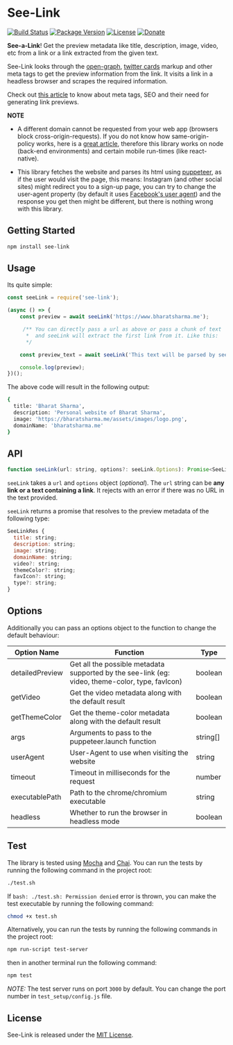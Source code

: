 <!-- markdownlint-disable MD036 -->
# See-Link

[![Build Status](https://img.shields.io/github/workflow/status/bharat-1809/see-link/CI?logo=github)](https://github.com/bharat-1809/see-link)
[![Package Version](https://img.shields.io/badge/npm-v1.0.0-blue)](https://www.npmjs.com/package/see-link)
[![License](https://img.shields.io/github/license/bharat-1809/see-link)](https://github.com/bharat-1809/see-link/blob/2a79daaa549d986eb05d51c8a919452f84a3b14e/LICENSE)
[![Donate](https://img.shields.io/badge/Donate-PayPal-00457C?logo=paypal)](https://www.paypal.me/bsharma1809)

**See-a-Link**! Get the preview metadata like title, description, image, video, etc from a link or a link extracted from the given text.

See-Link looks through the [open-graph](http://ogp.me/), [twitter cards](https://developer.twitter.com/en/docs/tweets/optimize-with-cards/overview/markup) markup and other meta tags to get the preview information from the link. It visits a link in a headless browser and scrapes the required information.

Check out [this article](https://dev.to/veerreshr/seo-tags-meta-tags-that-you-need-for-previews-on-social-networks-343n) to know about meta tags, SEO and their need for generating link previews.

**NOTE**

- A different domain cannot be requested from your web app (browsers block cross-origin-requests). If you do not know how same-origin-policy works, here is a [great article](https://dev.to/lydiahallie/cs-visualized-cors-5b8h), therefore this library works on node (back-end environments) and certain mobile run-times (like react-native).

- This library fetches the website and parses its html using [puppeteer](https://pptr.dev/), as if the user would visit the page, this means: Instagram (and other social sites) might redirect you to a sign-up page, you can try to change the user-agent property (by default it uses [Facebook's user agent](https://developers.facebook.com/docs/sharing/webmasters/crawler/#:~:text=app%20or%20website.-,Crawler%20IPs%20and%20User%20Agents,-The%20Facebook%20crawler)) and the response you get then might be different, but there is nothing wrong with this library.

## Getting Started

```bash
npm install see-link
```

## Usage

Its quite simple:

```javascript
const seeLink = require('see-link');

(async () => {
    const preview = await seeLink('https://www.bharatsharma.me');

     /** You can directly pass a url as above or pass a chunk of text
      *  and seeLink will extract the first link from it. Like this:
      */

    const preview_text = await seeLink('This text will be parsed by seeLink https://www.bharatsharma.me');

    console.log(preview);
})();
```

The above code will result in the following output:

```bash
{
  title: 'Bharat Sharma',
  description: 'Personal website of Bharat Sharma',
  image: 'https://bharatsharma.me/assets/images/logo.png',
  domainName: 'bharatsharma.me'
}
```

## API

```javascript
function seeLink(url: string, options?: seeLink.Options): Promise<SeeLinkRes>
```

`seeLink` takes a `url` and `options` object (*optional*). The `url` string can be **any link or a text containing a link**. It rejects with an error if there was no URL in the text provided.

`seeLink` returns a promise that resolves to the preview metadata of the following type:

```javascript
SeeLinkRes {
  title: string;
  description: string;
  image: string;
  domainName: string;
  video?: string;
  themeColor?: string;
  favIcon?: string;
  type?: string;
}
```

## Options

Additionally you can pass an options object to the function to change the default behaviour:

| Option Name | Function  | Type |
|-------------|-----------|------|
| detailedPreview | Get all the possible metadata supported by the see-link (eg: video, theme-color, type, favIcon) | boolean |
| getVideo | Get the video metadata along with the default result | boolean |
| getThemeColor | Get the theme-color metadata along with the default result | boolean |
| args | Arguments to pass to the puppeteer.launch function | string[] |
| userAgent | User-Agent to use when visiting the website | string |
| timeout | Timeout in milliseconds for the request | number |
| executablePath | Path to the chrome/chromium executable | string |
| headless | Whether to run the browser in headless mode | boolean |

## Test

The library is tested using [Mocha](https://mochajs.org/) and [Chai](https://chaijs.com/). You can run the tests by running the following command in the project root:

```bash
./test.sh
```

If `bash: ./test.sh: Permission denied` error is thrown, you can make the test executable by running the following command:

```bash
chmod +x test.sh
```

Alternatively, you can run the tests by running the following commands in the project root:

```bash
npm run-script test-server
```

then in another terminal run the following command:

```bash
npm test
```

*NOTE:* The test server runs on port `3000` by default. You can change the port number in `test_setup/config.js` file.

## License

See-Link is released under the [MIT License](https://github.com/bharat-1809/see-link/blob/2a79daaa549d986eb05d51c8a919452f84a3b14e/LICENSE).
